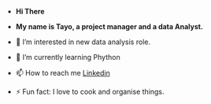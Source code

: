 - **Hi There**

- **My name is Tayo, a project manager and a data Analyst.**

- 👀 I’m interested in new data analysis role.
- 🌱 I’m currently learning Phython

- 📫 How to reach me [Linkedin](https://www.linkedin.com/in/tayoamao/)

- ⚡ Fun fact: I love to cook and organise things.

